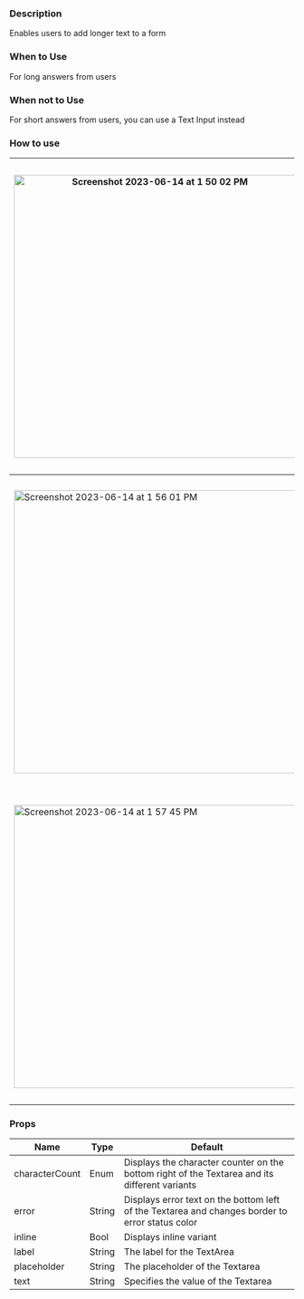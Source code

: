 ### Description
Enables users to add longer text to a form

### When to Use
For long answers from users

### When not to Use
For short answers from users, you can use a Text Input instead

### How to use
| <img width="500" alt="Screenshot 2023-06-14 at 1 50 02 PM" src="https://github.com/powerhome/playbook/assets/73671109/42084be1-84f1-4195-8257-a1cc09bec056"> | <img width="550" alt="2023-06-14 at 2 28 18 PM" src="https://github.com/powerhome/playbook/assets/73671109/0a044a93-2661-4acb-a977-a968a9a9355c"> |
| ----------------- | ---------------------- |
| <img width="500" alt="Screenshot 2023-06-14 at 1 56 01 PM" src="https://github.com/powerhome/playbook/assets/73671109/3db63263-ee41-437c-9440-c33191620994"> | <img width="550" alt="Screenshot 2023-06-14 at 1 54 05 PM" src="https://github.com/powerhome/playbook/assets/73671109/d4eb3d2b-7d36-45e9-880b-0996c087efa2"> |
| <img width="500" alt="Screenshot 2023-06-14 at 1 57 45 PM" src="https://github.com/powerhome/playbook/assets/73671109/950f5704-d2ed-43c4-8081-baa372c53d56"> | <img width="550" alt="Screenshot 2023-06-14 at 1 54 15 PM" src="https://github.com/powerhome/playbook/assets/73671109/150db1ed-0971-4dff-be7f-1a809c0f6ad7"> |

### Props
| Name | Type | Default |
| --- | ----------- | --------- |
| characterCount | Enum | Displays the character counter on the bottom right of the Textarea and its different variants |
| error | String | Displays error text on the bottom left of the Textarea and changes border to error status color |
| inline | Bool | Displays inline variant |
| label | String | The label for the TextArea |
| placeholder | String | The placeholder of the Textarea |
| text | String | Specifies the value of the Textarea |